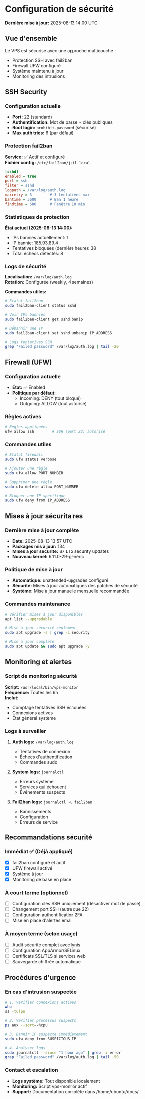 # Configuration de sécurité

**Dernière mise à jour:** 2025-08-13 14:00 UTC

## Vue d'ensemble

Le VPS est sécurisé avec une approche multicouche :
- Protection SSH avec fail2ban
- Firewall UFW configuré 
- Système maintenu à jour
- Monitoring des intrusions

## SSH Security

### Configuration actuelle
- **Port:** 22 (standard)
- **Authentification:** Mot de passe + clés publiques
- **Root login:** `prohibit-password` (sécurisé)
- **Max auth tries:** 6 (par défaut)

### Protection fail2ban

**Service:** ✅ Actif et configuré  
**Fichier config:** `/etc/fail2ban/jail.local`

```ini
[sshd]
enabled = true
port = ssh
filter = sshd
logpath = /var/log/auth.log
maxretry = 3        # 3 tentatives max
bantime = 3600      # Ban 1 heure  
findtime = 600      # Fenêtre 10 min
```

### Statistiques de protection

**État actuel (2025-08-13 14:00):**
- IPs bannies actuellement: 1
- IP bannie: 185.93.89.4
- Tentatives bloquées (dernière heure): 38
- Total échecs détectés: 8

### Logs de sécurité

**Localisation:** `/var/log/auth.log`  
**Rotation:** Configurée (weekly, 4 semaines)

**Commandes utiles:**
```bash
# Statut fail2ban
sudo fail2ban-client status sshd

# Voir IPs bannies
sudo fail2ban-client get sshd banip

# Débannir une IP
sudo fail2ban-client set sshd unbanip IP_ADDRESS

# Logs tentatives SSH
grep "Failed password" /var/log/auth.log | tail -20
```

## Firewall (UFW)

### Configuration actuelle
- **État:** ✅ Enabled
- **Politique par défaut:**
  - Incoming: DENY (tout bloqué)
  - Outgoing: ALLOW (tout autorisé)

### Règles actives
```bash
# Règles appliquées
ufw allow ssh        # SSH (port 22) autorisé
```

### Commandes utiles
```bash
# Statut firewall
sudo ufw status verbose

# Ajouter une règle
sudo ufw allow PORT_NUMBER

# Supprimer une règle  
sudo ufw delete allow PORT_NUMBER

# Bloquer une IP spécifique
sudo ufw deny from IP_ADDRESS
```

## Mises à jour sécuritaires

### Dernière mise à jour complète
- **Date:** 2025-08-13 13:57 UTC
- **Packages mis à jour:** 134
- **Mises à jour sécurité:** 87 LTS security updates
- **Nouveau kernel:** 6.11.0-29-generic

### Politique de mise à jour
- **Automatique:** unattended-upgrades configuré
- **Sécurité:** Mises à jour automatiques des patches de sécurité
- **Système:** Mise à jour manuelle mensuelle recommandée

### Commandes maintenance
```bash
# Vérifier mises à jour disponibles
apt list --upgradable

# Mise à jour sécurité seulement
sudo apt upgrade -s | grep -i security

# Mise à jour complète
sudo apt update && sudo apt upgrade -y
```

## Monitoring et alertes

### Script de monitoring sécurité
**Script:** `/usr/local/bin/vps-monitor`  
**Fréquence:** Toutes les 6h  
**Inclut:**
- Comptage tentatives SSH échouées
- Connexions actives
- État général système

### Logs à surveiller

1. **Auth logs:** `/var/log/auth.log`
   - Tentatives de connexion
   - Échecs d'authentification
   - Commandes sudo

2. **System logs:** `journalctl`
   - Erreurs système
   - Services qui échouent
   - Événements suspects

3. **Fail2ban logs:** `journalctl -u fail2ban`
   - Bannissements
   - Configuration
   - Erreurs de service

## Recommandations sécurité

### Immédiat ✅ (Déjà appliqué)
- [x] fail2ban configuré et actif
- [x] UFW firewall activé
- [x] Système à jour
- [x] Monitoring de base en place

### À court terme (optionnel)
- [ ] Configuration clés SSH uniquement (désactiver mot de passe)
- [ ] Changement port SSH (autre que 22)
- [ ] Configuration authentification 2FA
- [ ] Mise en place d'alertes email

### À moyen terme (selon usage)
- [ ] Audit sécurité complet avec lynis
- [ ] Configuration AppArmor/SELinux
- [ ] Certificats SSL/TLS si services web
- [ ] Sauvegarde chiffrée automatique

## Procédures d'urgence

### En cas d'intrusion suspectée
```bash
# 1. Vérifier connexions actives
who
ss -tulpn

# 2. Vérifier processus suspects
ps aux --sort=-%cpu

# 3. Bannir IP suspecte immédiatement
sudo ufw deny from SUSPICIOUS_IP

# 4. Analyser logs
sudo journalctl --since "1 hour ago" | grep -i error
grep "Failed password" /var/log/auth.log | tail -50
```

### Contact et escalation
- **Logs système:** Tout disponible localement
- **Monitoring:** Script vps-monitor actif
- **Support:** Documentation complète dans /home/ubuntu/docs/